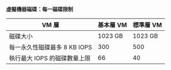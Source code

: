 **虛擬機器磁碟：每一磁碟限制**

| VM 層 | 基本層 VM | 標準層 VM |
| --- | --- | --- |
| 磁碟大小 |1023 GB |1023 GB |
| 每一永久性磁碟最多 8 KB IOPS |300 |500 |
| 執行最大 IOPS 的磁碟數量上限 |66 |40 |

<!---HONumber=AcomDC_0413_2016-->